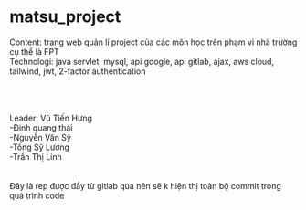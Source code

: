 # matsu_project
 Content: trang web quản lí project của các môn học trên phạm vi nhà trường cụ thể là FPT 
 <br>
 Technologi: java servlet, mysql, api google, api gitlab, ajax, aws cloud, tailwind, jwt, 2-factor authentication
 
 <br>
 <br>
 <br>
 Leader: Vũ Tiến Hưng
 <br>
 -Đinh quang thái
 <br>
 -Nguyễn Văn Sỹ
 <br>
 -Tống Sỹ Lương
  <br>
 -Trần Thị Linh
   <br>
     <br>
       <br>
       Đây là rep được đẩy từ gitlab qua nên sẽ k hiện thị toàn bộ commit trong quá trình code
 
 

